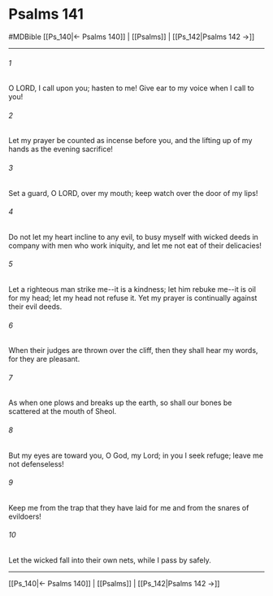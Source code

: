 # Psalms 141
#MDBible
[[Ps_140|← Psalms 140]] | [[Psalms]] | [[Ps_142|Psalms 142 →]]

***

###### 1 

O LORD, I call upon you; hasten to me! Give ear to my voice when I call to you! 

###### 2 

Let my prayer be counted as incense before you, and the lifting up of my hands as the evening sacrifice! 

###### 3 

Set a guard, O LORD, over my mouth; keep watch over the door of my lips! 

###### 4 

Do not let my heart incline to any evil, to busy myself with wicked deeds in company with men who work iniquity, and let me not eat of their delicacies! 

###### 5 

Let a righteous man strike me--it is a kindness; let him rebuke me--it is oil for my head; let my head not refuse it. Yet my prayer is continually against their evil deeds. 

###### 6 

When their judges are thrown over the cliff, then they shall hear my words, for they are pleasant. 

###### 7 

As when one plows and breaks up the earth, so shall our bones be scattered at the mouth of Sheol. 

###### 8 

But my eyes are toward you, O God, my Lord; in you I seek refuge; leave me not defenseless! 

###### 9 

Keep me from the trap that they have laid for me and from the snares of evildoers! 

###### 10 

Let the wicked fall into their own nets, while I pass by safely. 

***

[[Ps_140|← Psalms 140]] | [[Psalms]] | [[Ps_142|Psalms 142 →]]
